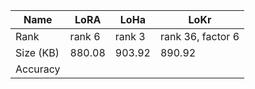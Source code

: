 | Name      | LoRA   | LoHa   | LoKr              |
|-----------|--------|--------|-------------------|
| Rank      | rank 6 | rank 3 | rank 36, factor 6 |
| Size (KB) | 880.08 | 903.92 | 890.92            |
| Accuracy  | 
